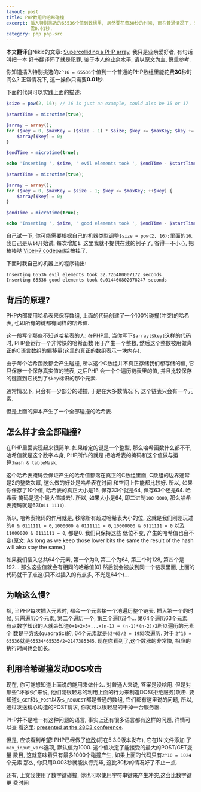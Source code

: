 ```yaml
---
layout: post
title: PHP数组的哈希碰撞
excerpt: 插入特别挑选的65536个值到数组里, 居然要花费30秒的时间, 而在普通情况下, 这一操作只
         需0.01秒.
category: php php-src
---
```


本文**翻译**自Nikic的文章: [Supercolliding a PHP array], 我只是业余爱好者, 有句话叫把一本
好书翻译怀了就是犯罪, 鉴于本人的业余水平, 请以原文为主, 慎重参考.

你知道插入特别挑选的`2^16 = 65536`个值到一个普通的PHP数组里能花费**30**秒时间么? 正常情况下,
这一操作只需要**0.01**秒.

下面的代码可以实践上面的描述:

```php
$size = pow(2, 16); // 16 is just an example, could also be 15 or 17

$startTime = microtime(true);

$array = array();
for ($key = 0, $maxKey = ($size - 1) * $size; $key <= $maxKey; $key += $size) {
    $array[$key] = 0;
}

$endTime = microtime(true);

echo 'Inserting ', $size, ' evil elements took ', $endTime - $startTime, ' seconds', "\n";

$startTime = microtime(true);

$array = array();
for ($key = 0, $maxKey = $size - 1; $key <= $maxKey; ++$key) {
    $array[$key] = 0;
}

$endTime = microtime(true);

echo 'Inserting ', $size, ' good elements took ', $endTime - $startTime, ' seconds', "\n";
```

自己试一下, 你可能需要根据自己的机器类型调整`$size = pow(2, 16);`里面的`16`. 我自己是从`14`开始试,
每次增加`1`. 这里我就不提供在线的例子了, 省得一不小心, 把棒棒哒
[Viper-7 codepad](http://codepad.viper-7.com/)给搞挂了.

下面时我自己的机器上的程序输出:

    Inserting 65536 evil elements took 32.726480007172 seconds
    Inserting 65536 good elements took 0.014460802078247 seconds

背后的原理?
-------------------

PHP内部使用哈希表来保存数组, 上面的代码创建了一个100%碰撞(冲突)的哈希表, 也即所有的键都有同样的哈希值.

这一段写个那些不知道哈希表的人: 在PHP里, 当你写下`$array[$key]`这样的代码时, PHP会运行一个非常快的哈希函数
用于产生一个整数, 然后这个整数被用做真正的C语言数组的偏移量(这里的真正的数组表示一块内存).

由于每个哈希函数都会产生碰撞, 所以这个C数组并不真正存储我们想存储的值, 它只保存一个保存真实值的链表, 之后PHP
会一个个遍历链表里的值, 并且比较保存的键直到它找到了`$key`标识的那个元素.

通常情况下, 只会有一少部分的碰撞, 于是在大多数情况下, 这个链表只会有一个元素.

但是上面的脚本产生了一个全部碰撞的哈希表.

怎么样才会全部碰撞?
-------------------

在PHP里面实现起来很简单. 如果给定的键是一个整型, 那么哈希函数什么都不干, 哈希值就是这个数字本身, PHP所作的就是
把哈希表的掩码和这个值做与运算:`hash & tableMask`.

这个哈希表掩码会保证产生的哈希值都落在真正的C数组里面, C数组的边界通常是2的整数次幂, 这么做的好处是哈希表在时间
和空间上性能都比较好. 所以, 如果你保存了10个值, 哈希表的真正大小是16, 保存33个就是64, 保存63个还是64. 哈希表
掩码是这个最大值减去1. 所以, 如果大小是64, 即二进制`100 0000`, 那么哈希表掩码就是63(`011 1111`).

所以, 哈希表掩码的作用就是, 移除所有超过哈希表大小的位, 这就是我们刚刚玩过的`0 & 0111111 = 0`,
`1000000 & 0111111 = 0`, `10000000 & 0111111 = 0` 以及 `11000000 & 0111111 = 0`, 都是0. 我们只保持这些
低位不变, 产生的哈希值也会不变(原文: As long as we keep those lower bits the same the result of the hash
will also stay the same.)

如果我们插入总共64个元素, 第一个为0, 第二个为64, 第三个时128, 第四个是192... 那么这些值就会有相同的哈希值(0)
然后就会被放到同一个链表里面, 上面的代码就干了点这(只不过插入的有点多, 不光是64个)...

为啥这么慢?
------------------------------

额, 当PHP每次插入元素时, 都会一个元素接一个地遍历整个链表. 插入第一个的时候,
只需遍历0个元素, 第二个遍历一个, 第三个遍历2个... 第64个遍历63个元素.
有点数学知识的人就会知道`0+1+2+3+...+(n-1) = (n-1)*(n-2)/2`所以遍历的元素个
数是平方级(quadratic)的, 64个元素就是`62*63/2 = 1953`次遍历. 对于
`2^16 = 65536`就是`65534*65535/2=2147385345`. 现在你看到了,这个数涨的非常快,
相应的执行时间也会加长.

利用哈希碰撞发动DOS攻击
-------------------------

现在, 你可能想知道上面说的能用来做什么. 对普通人来说, 答案是没啥用.
但是对那些"坏家伙"来说, 他们能很轻易的利用上面的行为来制造DOS(拒绝服务)攻击.
要知道`$_GET`和`$_POST`以及`$_REQUEST`都是普通的数组, 它们都有这里说的问题,
所以, 通过发送精心构造的POST请求, 你就可以很轻易的干掉一台服务器.

PHP并不是唯一有这种问题的语言, 事实上还有很多语言都有这样的问题, 详情可以查
看这里: [presented at the 28C3 conference][2].

但是, 应该看到希望! PHP已经做了[修改][3](将在5.3.9版本发布), 它在INI文件添加
了`max_input_vars`选项, 默认值为1000. 这个值决定了能接受的最大的POST/GET变量
数目, 这就意味着只有最多1000个碰撞产生, 如果上面的代码只有`2^10 = 1024`个元素
那么, 你只用0.003秒就能执行完毕, 这比30秒的情况好了不止一点.

还有, 上文我使用了数字键碰撞, 你也可以使用字符串键来产生冲突,这会比数字键更
费时间

  [1]: http://www.nruns.com/_downloads/advisory28122011.pdf
  [2]: http://events.ccc.de/congress/2011/Fahrplan/events/4680.en.html
  [3]: http://svn.php.net/viewvc?view=revision&revision=321038
  [Supercolliding a PHP array]: http://nikic.github.io/2011/12/28/Supercolliding-a-PHP-array.html
